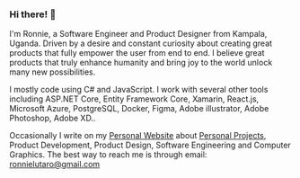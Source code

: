### Hi there! 👋
I'm Ronnie, a Software Engineer and Product Designer from Kampala, Uganda. Driven by a desire and constant curiosity about creating great products that fully empower the user from end to end. I believe great products that truly enhance humanity and bring joy to the world unlock many new possibilities.

I mostly code using C# and JavaScript. I work with several other tools including ASP.NET Core, Entity Framework Core, Xamarin, React.js, Microsoft Azure, PostgreSQL, Docker, Figma, Adobe illustrator, Adobe Photoshop, Adobe XD..

Occasionally I write on my [Personal Website](https://ronnielutalo.github.io/) about [Personal Projects](https://ronnielutalo.github.io/projects/), Product Development, Product Design, Software Engineering and Computer Graphics. The best way to reach me is through email: ronnielutaro@gmail.com

